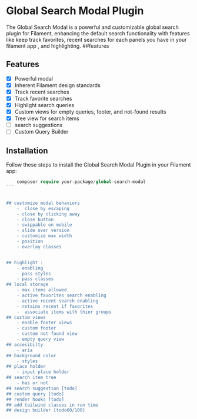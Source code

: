 # Global Search Modal Plugin 
The Global Search Modal is a powerful and customizable global search plugin for Filament, enhancing the default search functionality with features like keep track  favorites, recent searches for each panels you have in your filament app , and highlighting.
##features

## Features
- [x] Powerful modal 
- [x] Inherent Filament design standards
- [x] Track recent searches  
- [x] Track favorite searches
- [x] Highlight search queries
- [x] Custom views for empty queries, footer, and not-found results
- [x] Tree view for search items
- [ ] search suggestions
- [ ] Custom Query Builder
## Installation
Follow these steps to install the Global Search Modal Plugin in your Filament app:
````php
    composer require your-package/global-search-modal   
```


## customize modal behaviors
    -  close by escaping 
    - close by clicking away 
    - close button 
    - swippable on mobile
    - slide over version 
    - customize max width 
    - position 
    - overlay classes


## highlight : 
    - enabling
    - pass styles
    - pass classes 
## local storage    
    - max items allowed 
    - active favorites search enabling 
    - active recent search enabling 
    - retains recent if favorites 
    -  associate items with thier groups 
## custom views 
    - enable footer views 
    - custom footer 
    - custom not found view 
    - empty query view 
## accesibilty 
    - aria
## background color
    - styles 
## place holder 
    - input place holder
## search item tree
    - has or not 
## search suggestion [todo]
## custom query [todo]
## render hooks [todo]
## add tailwind classes in run time 
## design builder [todo60/100]